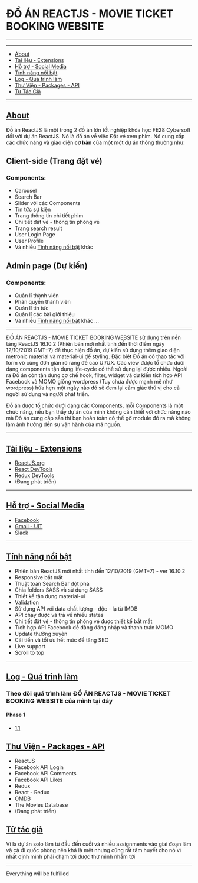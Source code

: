 # ĐỒ ÁN REACTJS - MOVIE TICKET BOOKING WEBSITE

___

---
+ [About](https://github.com/php1301/DoAnReactJS/blob/master/Developer/About.md)
+ [Tài liệu - Extensions](https://github.com/php1301/DoAnReactJS/blob/master/Developer/docs.md)
+ [Hỗ trợ - Social Media](https://www.facebook.com/dioxittdn.phucprobb)
+ [Tính năng nổi bật](https://github.com/php1301/DoAnReactJS/blob/master/Developer/SpecialFeatures.md)
+ [Log - Quá trình làm ](https://github.com/php1301/DoAnReactJS/tree/master/Developer/PROGRESS)
+ [Thư Viện - Packages - API](https://github.com/php1301/DoAnReactJS/blob/master/Developer/Packages.md)
+ [Từ Tác Giả](https://github.com/php1301/DoAnReactJS/edit/master/Developer/Info.md)
---
## [About](https://github.com/php1301/DoAnReactJS/blob/master/Developer/About.md)

Đồ án ReactJS là một trong 2 đồ án lớn tốt nghiệp khóa học FE28 Cybersoft đối với dự án ReactJS. Nó là đồ án về việc Đặt vé xem phim. Nó cung cấp các chức năng và giao diện **cơ bản** của một một dự án thông thường như:
## Client-side (Trang đặt vé)
### Components:
+ Carousel
+ Search Bar
+ Slider với các Components
+ Tin tức sự kiện
+ Trang thông tin chi tiết phim
+ Chi tiết đặt vé - thông tin phòng vé
+ Trang search result
+ User Login Page
+ User Profile
+ Và nhiều  [Tính năng nổi bật](https://github.com/php1301/DoAnReactJS/blob/master/Developer/SpecialFeatures.md) khác
## Admin page (Dự kiến)
### Components:
+ Quản lí thành viên
+ Phân quyền thành viên
+ Quản lí tin tức
+ Quản lí các bài giới thiệu
+ Và nhiều  [Tính năng nổi bật](https://github.com/php1301/DoAnReactJS/blob/master/Developer/SpecialFeatures.md) khác
...
***
ĐỒ ÁN REACTJS - MOVIE TICKET BOOKING WEBSITE sử dụng trên nền tảng ReactJS 16.10.2 (Phiên bản mới nhất tính đến thời điểm ngày 12/10/2019 GMT+7) để thực hiện đồ án, dự kiến sử dụng thêm giao diện metronic material và material-ui để styling. Đặc biệt Đồ án có thao tác với form vô cùng đơn giản rõ ràng đề cao UI/UX. Các view được tổ chức dưới dạng components tận dụng life-cycle có thể sử dụng lại được nhiều. Ngoài ra Đồ án còn tận dụng cơ chế hook, filter, widget và dự kiến tích hợp API Facebook và MOMO giống wordpress (Tuy chưa được mạnh mẽ như wordpress) hứa hẹn một ngày nào đó sẽ đem lại cảm giác thú vị cho cả người sử dụng và người phát triển.

Đồ án được tổ chức dưới dạng các Components, mỗi Components là một chức năng, nếu bạn thấy dự án của mình không cần thiết với chức năng nào mà Đô án cung cấp sẵn thì bạn hoàn toàn có thể gỡ module đó ra mà không làm ảnh hưởng đến sự vận hành của mã nguồn.
***
## [Tài liệu - Extensions](https://github.com/php1301/DoAnReactJS/blob/master/Developer/docs.md)
+ [ReactJS.org](https://reactjs.org/)
+ [React DevTools](https://chrome.google.com/webstore/detail/react-developer-tools/fmkadmapgofadopljbjfkapdkoienihi)
+ [Redux DevTools](https://github.com/zalmoxisus/redux-devtools-extension)
+ (Đang phát triển)
***
## [Hỗ trợ - Social Media](https://www.facebook.com/dioxittdn.phucprobb)
+ [Facebook](https://www.facebook.com/dioxittdn.phucprobb)
+ [Gmail - UIT](19520854@gm.uit.edu.vn)
+ [Slack](https://join.slack.com/t/reactjsgroupe/shared_invite/enQtNzk4MzkxMjc2MDIyLWIzZTNlNzVlZmM4YjExYWYyMzhkMmZlYzg2YjJhNWRiMzQ5YmE5ZDMyNmYyNzVlN2VhYTNhYWEwNDhlODA4MWM)
***
## [Tính năng nổi bật](https://github.com/php1301/DoAnReactJS/blob/master/Developer/SpecialFeatures.md)
+ Phiên bản ReactJS mới nhất tính đến 12/10/2019 (GMT+7) - ver 16.10.2
+ Responsive bắt mắt
+ Thuật toán Search Bar đột phá
+ Chia folders SASS và sử dụng SASS
+ Thiết kế tận dụng material-ui
+ Validation
+ Sử dụng API với data chất lượng - độc - lạ từ IMDB
+ API chạy được và trả về nhiều states
+ Chi tiết đặt vé - thông tin phòng vé được thiết kế bắt mắt
+ Tích hợp API Facebook dễ dàng đăng nhập và thanh toán MOMO
+ Update thường xuyên
+ Cải tiến và tối ưu hết mức để tăng SEO
+ Live support
+ Scroll to top
***
## [Log - Quá trình làm ](https://github.com/php1301/DoAnReactJS/tree/master/Developer/PROGRESS)
### Theo dõi quá trình làm ĐỒ ÁN REACTJS - MOVIE TICKET BOOKING WEBSITE của mình tại đây
#### Phase 1
+ [1.1](https://github.com/php1301/DoAnReactJS/blob/master/Developer/PROGRESS/Phase%201/Phase-1_1.md)
## [Thư Viện - Packages - API](https://github.com/php1301/DoAnReactJS/blob/master/Developer/Packages.md)
+ ReactJS
+ Facebook API Login
+ Facebook API Comments
+ Facebook API Likes
+ Redux
+ React - Redux
+ OMDB
+ The Movies Database
+ (Đang phát triển)
## [Từ tác giả](https://github.com/php1301/DoAnReactJS/edit/master/Developer/Info.md)
Vì là dự án solo làm từ đầu đến cuối và nhiều assignments vào giai đoạn làm và cả đi quốc phòng nên khá là mệt nhưng cũng rất tâm huyết cho nó vì nhất định mình phải chạm tới được thứ mình nhắm tới
***
Everything will be fulfilled
